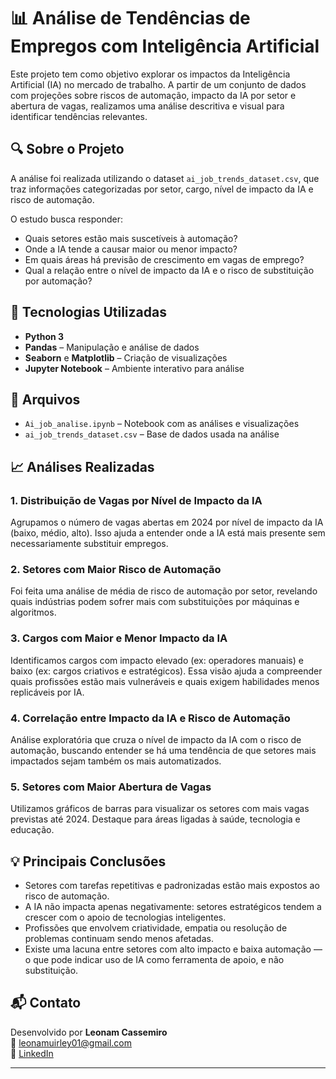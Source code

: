 # 📊 Análise de Tendências de Empregos com Inteligência Artificial

Este projeto tem como objetivo explorar os impactos da Inteligência Artificial (IA) no mercado de trabalho. A partir de um conjunto de dados com projeções sobre riscos de automação, impacto da IA por setor e abertura de vagas, realizamos uma análise descritiva e visual para identificar tendências relevantes.

## 🔍 Sobre o Projeto

A análise foi realizada utilizando o dataset `ai_job_trends_dataset.csv`, que traz informações categorizadas por setor, cargo, nível de impacto da IA e risco de automação.

O estudo busca responder:

- Quais setores estão mais suscetíveis à automação?
- Onde a IA tende a causar maior ou menor impacto?
- Em quais áreas há previsão de crescimento em vagas de emprego?
- Qual a relação entre o nível de impacto da IA e o risco de substituição por automação?

## 🧪 Tecnologias Utilizadas

- **Python 3**
- **Pandas** – Manipulação e análise de dados
- **Seaborn** e **Matplotlib** – Criação de visualizações
- **Jupyter Notebook** – Ambiente interativo para análise

## 📁 Arquivos

- `Ai_job_analise.ipynb` – Notebook com as análises e visualizações
- `ai_job_trends_dataset.csv` – Base de dados usada na análise

## 📈 Análises Realizadas

### 1. **Distribuição de Vagas por Nível de Impacto da IA**
Agrupamos o número de vagas abertas em 2024 por nível de impacto da IA (baixo, médio, alto). Isso ajuda a entender onde a IA está mais presente sem necessariamente substituir empregos.

### 2. **Setores com Maior Risco de Automação**
Foi feita uma análise de média de risco de automação por setor, revelando quais indústrias podem sofrer mais com substituições por máquinas e algoritmos.

### 3. **Cargos com Maior e Menor Impacto da IA**
Identificamos cargos com impacto elevado (ex: operadores manuais) e baixo (ex: cargos criativos e estratégicos). Essa visão ajuda a compreender quais profissões estão mais vulneráveis e quais exigem habilidades menos replicáveis por IA.

### 4. **Correlação entre Impacto da IA e Risco de Automação**
Análise exploratória que cruza o nível de impacto da IA com o risco de automação, buscando entender se há uma tendência de que setores mais impactados sejam também os mais automatizados.

### 5. **Setores com Maior Abertura de Vagas**
Utilizamos gráficos de barras para visualizar os setores com mais vagas previstas até 2024. Destaque para áreas ligadas à saúde, tecnologia e educação.

## 💡 Principais Conclusões

- Setores com tarefas repetitivas e padronizadas estão mais expostos ao risco de automação.
- A IA não impacta apenas negativamente: setores estratégicos tendem a crescer com o apoio de tecnologias inteligentes.
- Profissões que envolvem criatividade, empatia ou resolução de problemas continuam sendo menos afetadas.
- Existe uma lacuna entre setores com alto impacto e baixa automação — o que pode indicar uso de IA como ferramenta de apoio, e não substituição.

## 📬 Contato

Desenvolvido por **Leonam Cassemiro**  
📧 leonamuirley01@gmail.com  
🔗 [LinkedIn](https://www.linkedin.com/in/leonam-cassemiro)

---


